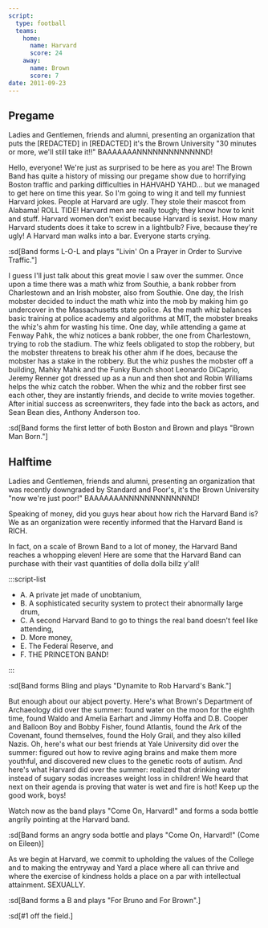 ```yaml
---
script:
  type: football
  teams:
    home:
      name: Harvard
      score: 24
    away:
      name: Brown
      score: 7
date: 2011-09-23
---
```


## Pregame

Ladies and Gentlemen, friends and alumni, presenting an organization that puts the \[REDACTED] in \[REDACTED] it's the Brown University "30 minutes or more, we'll still take it!!" BAAAAAAANNNNNNNNNNNNND!

Hello, everyone! We're just as surprised to be here as you are! The Brown Band has quite a history of missing our pregame show due to horrifying Boston traffic and parking difficulties in HAHVAHD YAHD... but we managed to get here on time this year. So I'm going to wing it and tell my funniest Harvard jokes. People at Harvard are ugly. They stole their mascot from Alabama! ROLL TIDE! Harvard men are really tough; they know how to knit and stuff. Harvard women don't exist because Harvard is sexist. How many Harvard students does it take to screw in a lightbulb? Five, because they're ugly! A Harvard man walks into a bar. Everyone starts crying.

:sd[Band forms L-O-L and plays "Livin' On a Prayer in Order to Survive Traffic."]

I guess I'll just talk about this great movie I saw over the summer. Once upon a time there was a math whiz from Southie, a bank robber from Charlestown and an Irish mobster, also from Southie. One day, the Irish mobster decided to induct the math whiz into the mob by making him go undercover in the Massachusetts state police. As the math whiz balances basic training at police academy and algorithms at MIT, the mobster breaks the whiz's ahm for wasting his time. One day, while attending a game at Fenway Pahk, the whiz notices a bank robber, the one from Charlestown, trying to rob the stadium. The whiz feels obligated to stop the robbery, but the mobster threatens to break his other ahm if he does, because the mobster has a stake in the robbery. But the whiz pushes the mobster off a building, Mahky Mahk and the Funky Bunch shoot Leonardo DiCaprio, Jeremy Renner got dressed up as a nun and then shot and Robin Williams helps the whiz catch the robber. When the whiz and the robber first see each other, they are instantly friends, and decide to write movies together. After initial success as screenwriters, they fade into the back as actors, and Sean Bean dies, Anthony Anderson too.

:sd[Band forms the first letter of both Boston and Brown and plays "Brown Man Born."]

## Halftime

Ladies and Gentlemen, friends and alumni, presenting an organization that was recently downgraded by Standard and Poor's, it's the Brown University "now we're just poor!" BAAAAAAANNNNNNNNNNNNND!

Speaking of money, did you guys hear about how rich the Harvard Band is? We as an organization were recently informed that the Harvard Band is RICH.

In fact, on a scale of Brown Band to a lot of money, the Harvard Band reaches a whopping eleven! Here are some that the Harvard Band can purchase with their vast quantities of dolla dolla billz y'all!

:::script-list

- A. A private jet made of unobtanium,
- B. A sophisticated security system to protect their abnormally large drum,
- C. A second Harvard Band to go to things the real band doesn't feel like attending,
- D. More money,
- E. The Federal Reserve, and
- F. THE PRINCETON BAND!

:::

:sd[Band forms Bling and plays "Dynamite to Rob Harvard's Bank."]

But enough about our abject poverty. Here's what Brown's Department of Archaeology did over the summer: found water on the moon for the eighth time, found Waldo and Amelia Earhart and Jimmy Hoffa and D.B. Cooper and Balloon Boy and Bobby Fisher, found Atlantis, found the Ark of the Covenant, found themselves, found the Holy Grail, and they also killed Nazis. Oh, here's what our best friends at Yale University did over the summer: figured out how to revive aging brains and make them more youthful, and discovered new clues to the genetic roots of autism. And here's what Harvard did over the summer: realized that drinking water instead of sugary sodas increases weight loss in children! We heard that next on their agenda is proving that water is wet and fire is hot! Keep up the good work, boys!

Watch now as the band plays "Come On, Harvard!" and forms a soda bottle angrily pointing at the Harvard band.

:sd[Band forms an angry soda bottle and plays "Come On, Harvard!" (Come on Eileen)]

As we begin at Harvard, we commit to upholding the values of the College and to making the entryway and Yard a place where all can thrive and where the exercise of kindness holds a place on a par with intellectual attainment. SEXUALLY.

:sd[Band forms a B and plays "For Bruno and For Brown".]

:sd[#1 off the field.]
